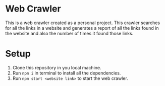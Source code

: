 # Web Crawler
This is a web crawler created as a personal project. This crawler searches for all the links in a website and generates a report of all the links found in the website and also the number of times it found those links.
# Setup
1. Clone this repository in you local machine.
2. Run `npm i` in terminal to install all the dependencies.
3. Run `npm start <website link>` to start the web crawler.
